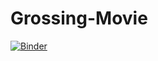 # Grossing-Movie

[![Binder](https://mybinder.org/badge_logo.svg)](https://mybinder.org/v2/gh/IslahMalek/Grossing-Movie/HEAD)
